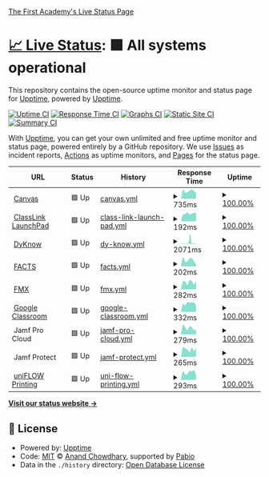 [The First Academy's Live Status Page](https://status.thefirstacademy.org/)

# [📈 Live Status](<[https://upptime.github.io/upptime](https://status.thefirstacademy.org/)>): <!--live status--> **🟩 All systems operational**

This repository contains the open-source uptime monitor and status page for [Upptime](https://upptime.js.org), powered by [Upptime](https://github.com/upptime/upptime).

[![Uptime CI](https://github.com/KeitheMyers/tfaUptime/workflows/Uptime%20CI/badge.svg)](https://github.com/KeitheMyers/tfaUptime/actions?query=workflow%3A%22Uptime+CI%22)
[![Response Time CI](https://github.com/KeitheMyers/tfaUptime/workflows/Response%20Time%20CI/badge.svg)](https://github.com/KeitheMyers/tfaUptime/actions?query=workflow%3A%22Response+Time+CI%22)
[![Graphs CI](https://github.com/KeitheMyers/tfaUptime/workflows/Graphs%20CI/badge.svg)](https://github.com/KeitheMyers/tfaUptime/actions?query=workflow%3A%22Graphs+CI%22)
[![Static Site CI](https://github.com/KeitheMyers/tfaUptime/workflows/Static%20Site%20CI/badge.svg)](https://github.com/KeitheMyers/tfaUptime/actions?query=workflow%3A%22Static+Site+CI%22)
[![Summary CI](https://github.com/KeitheMyers/tfaUptime/workflows/Summary%20CI/badge.svg)](https://github.com/KeitheMyers/tfaUptime/actions?query=workflow%3A%22Summary+CI%22)

With [Upptime](https://upptime.js.org), you can get your own unlimited and free uptime monitor and status page, powered entirely by a GitHub repository. We use [Issues](https://github.com/upptime/upptime/issues) as incident reports, [Actions](https://github.com/KeitheMyers/tfaUptime/actions) as uptime monitors, and [Pages](https://upptime.github.io/upptime) for the status page.

<!--start: status pages-->
<!-- This summary is generated by Upptime (https://github.com/upptime/upptime) -->
<!-- Do not edit this manually, your changes will be overwritten -->
<!-- prettier-ignore -->
| URL | Status | History | Response Time | Uptime |
| --- | ------ | ------- | ------------- | ------ |
| <img alt="" src="https://icons.duckduckgo.com/ip3/thefirstacademy.instructure.com.ico" height="13"> [Canvas](https://thefirstacademy.instructure.com/) | 🟩 Up | [canvas.yml](https://github.com/i-TechSupport-orlando/tfaUptime/commits/HEAD/history/canvas.yml) | <details><summary><img alt="Response time graph" src="./graphs/canvas/response-time-week.png" height="20"> 735ms</summary><br><a href="https://status.thefirstacademy.org/history/canvas"><img alt="Response time 824" src="https://img.shields.io/endpoint?url=https%3A%2F%2Fraw.githubusercontent.com%2Fi-TechSupport-orlando%2FtfaUptime%2FHEAD%2Fapi%2Fcanvas%2Fresponse-time.json"></a><br><a href="https://status.thefirstacademy.org/history/canvas"><img alt="24-hour response time 533" src="https://img.shields.io/endpoint?url=https%3A%2F%2Fraw.githubusercontent.com%2Fi-TechSupport-orlando%2FtfaUptime%2FHEAD%2Fapi%2Fcanvas%2Fresponse-time-day.json"></a><br><a href="https://status.thefirstacademy.org/history/canvas"><img alt="7-day response time 735" src="https://img.shields.io/endpoint?url=https%3A%2F%2Fraw.githubusercontent.com%2Fi-TechSupport-orlando%2FtfaUptime%2FHEAD%2Fapi%2Fcanvas%2Fresponse-time-week.json"></a><br><a href="https://status.thefirstacademy.org/history/canvas"><img alt="30-day response time 724" src="https://img.shields.io/endpoint?url=https%3A%2F%2Fraw.githubusercontent.com%2Fi-TechSupport-orlando%2FtfaUptime%2FHEAD%2Fapi%2Fcanvas%2Fresponse-time-month.json"></a><br><a href="https://status.thefirstacademy.org/history/canvas"><img alt="1-year response time 876" src="https://img.shields.io/endpoint?url=https%3A%2F%2Fraw.githubusercontent.com%2Fi-TechSupport-orlando%2FtfaUptime%2FHEAD%2Fapi%2Fcanvas%2Fresponse-time-year.json"></a></details> | <details><summary><a href="https://status.thefirstacademy.org/history/canvas">100.00%</a></summary><a href="https://status.thefirstacademy.org/history/canvas"><img alt="All-time uptime 99.97%" src="https://img.shields.io/endpoint?url=https%3A%2F%2Fraw.githubusercontent.com%2Fi-TechSupport-orlando%2FtfaUptime%2FHEAD%2Fapi%2Fcanvas%2Fuptime.json"></a><br><a href="https://status.thefirstacademy.org/history/canvas"><img alt="24-hour uptime 100.00%" src="https://img.shields.io/endpoint?url=https%3A%2F%2Fraw.githubusercontent.com%2Fi-TechSupport-orlando%2FtfaUptime%2FHEAD%2Fapi%2Fcanvas%2Fuptime-day.json"></a><br><a href="https://status.thefirstacademy.org/history/canvas"><img alt="7-day uptime 100.00%" src="https://img.shields.io/endpoint?url=https%3A%2F%2Fraw.githubusercontent.com%2Fi-TechSupport-orlando%2FtfaUptime%2FHEAD%2Fapi%2Fcanvas%2Fuptime-week.json"></a><br><a href="https://status.thefirstacademy.org/history/canvas"><img alt="30-day uptime 100.00%" src="https://img.shields.io/endpoint?url=https%3A%2F%2Fraw.githubusercontent.com%2Fi-TechSupport-orlando%2FtfaUptime%2FHEAD%2Fapi%2Fcanvas%2Fuptime-month.json"></a><br><a href="https://status.thefirstacademy.org/history/canvas"><img alt="1-year uptime 99.96%" src="https://img.shields.io/endpoint?url=https%3A%2F%2Fraw.githubusercontent.com%2Fi-TechSupport-orlando%2FtfaUptime%2FHEAD%2Fapi%2Fcanvas%2Fuptime-year.json"></a></details>
| <img alt="" src="https://icons.duckduckgo.com/ip3/launchpad.classlink.com.ico" height="13"> [ClassLink LaunchPad](https://launchpad.classlink.com/thefirstacademy) | 🟩 Up | [class-link-launch-pad.yml](https://github.com/i-TechSupport-orlando/tfaUptime/commits/HEAD/history/class-link-launch-pad.yml) | <details><summary><img alt="Response time graph" src="./graphs/class-link-launch-pad/response-time-week.png" height="20"> 192ms</summary><br><a href="https://status.thefirstacademy.org/history/class-link-launch-pad"><img alt="Response time 179" src="https://img.shields.io/endpoint?url=https%3A%2F%2Fraw.githubusercontent.com%2Fi-TechSupport-orlando%2FtfaUptime%2FHEAD%2Fapi%2Fclass-link-launch-pad%2Fresponse-time.json"></a><br><a href="https://status.thefirstacademy.org/history/class-link-launch-pad"><img alt="24-hour response time 217" src="https://img.shields.io/endpoint?url=https%3A%2F%2Fraw.githubusercontent.com%2Fi-TechSupport-orlando%2FtfaUptime%2FHEAD%2Fapi%2Fclass-link-launch-pad%2Fresponse-time-day.json"></a><br><a href="https://status.thefirstacademy.org/history/class-link-launch-pad"><img alt="7-day response time 192" src="https://img.shields.io/endpoint?url=https%3A%2F%2Fraw.githubusercontent.com%2Fi-TechSupport-orlando%2FtfaUptime%2FHEAD%2Fapi%2Fclass-link-launch-pad%2Fresponse-time-week.json"></a><br><a href="https://status.thefirstacademy.org/history/class-link-launch-pad"><img alt="30-day response time 199" src="https://img.shields.io/endpoint?url=https%3A%2F%2Fraw.githubusercontent.com%2Fi-TechSupport-orlando%2FtfaUptime%2FHEAD%2Fapi%2Fclass-link-launch-pad%2Fresponse-time-month.json"></a><br><a href="https://status.thefirstacademy.org/history/class-link-launch-pad"><img alt="1-year response time 178" src="https://img.shields.io/endpoint?url=https%3A%2F%2Fraw.githubusercontent.com%2Fi-TechSupport-orlando%2FtfaUptime%2FHEAD%2Fapi%2Fclass-link-launch-pad%2Fresponse-time-year.json"></a></details> | <details><summary><a href="https://status.thefirstacademy.org/history/class-link-launch-pad">100.00%</a></summary><a href="https://status.thefirstacademy.org/history/class-link-launch-pad"><img alt="All-time uptime 99.79%" src="https://img.shields.io/endpoint?url=https%3A%2F%2Fraw.githubusercontent.com%2Fi-TechSupport-orlando%2FtfaUptime%2FHEAD%2Fapi%2Fclass-link-launch-pad%2Fuptime.json"></a><br><a href="https://status.thefirstacademy.org/history/class-link-launch-pad"><img alt="24-hour uptime 100.00%" src="https://img.shields.io/endpoint?url=https%3A%2F%2Fraw.githubusercontent.com%2Fi-TechSupport-orlando%2FtfaUptime%2FHEAD%2Fapi%2Fclass-link-launch-pad%2Fuptime-day.json"></a><br><a href="https://status.thefirstacademy.org/history/class-link-launch-pad"><img alt="7-day uptime 100.00%" src="https://img.shields.io/endpoint?url=https%3A%2F%2Fraw.githubusercontent.com%2Fi-TechSupport-orlando%2FtfaUptime%2FHEAD%2Fapi%2Fclass-link-launch-pad%2Fuptime-week.json"></a><br><a href="https://status.thefirstacademy.org/history/class-link-launch-pad"><img alt="30-day uptime 99.89%" src="https://img.shields.io/endpoint?url=https%3A%2F%2Fraw.githubusercontent.com%2Fi-TechSupport-orlando%2FtfaUptime%2FHEAD%2Fapi%2Fclass-link-launch-pad%2Fuptime-month.json"></a><br><a href="https://status.thefirstacademy.org/history/class-link-launch-pad"><img alt="1-year uptime 99.67%" src="https://img.shields.io/endpoint?url=https%3A%2F%2Fraw.githubusercontent.com%2Fi-TechSupport-orlando%2FtfaUptime%2FHEAD%2Fapi%2Fclass-link-launch-pad%2Fuptime-year.json"></a></details>
| <img alt="" src="https://icons.duckduckgo.com/ip3/dyknow.me.ico" height="13"> [DyKnow](https://dyknow.me/tfa) | 🟩 Up | [dy-know.yml](https://github.com/i-TechSupport-orlando/tfaUptime/commits/HEAD/history/dy-know.yml) | <details><summary><img alt="Response time graph" src="./graphs/dy-know/response-time-week.png" height="20"> 2071ms</summary><br><a href="https://status.thefirstacademy.org/history/dy-know"><img alt="Response time 828" src="https://img.shields.io/endpoint?url=https%3A%2F%2Fraw.githubusercontent.com%2Fi-TechSupport-orlando%2FtfaUptime%2FHEAD%2Fapi%2Fdy-know%2Fresponse-time.json"></a><br><a href="https://status.thefirstacademy.org/history/dy-know"><img alt="24-hour response time 377" src="https://img.shields.io/endpoint?url=https%3A%2F%2Fraw.githubusercontent.com%2Fi-TechSupport-orlando%2FtfaUptime%2FHEAD%2Fapi%2Fdy-know%2Fresponse-time-day.json"></a><br><a href="https://status.thefirstacademy.org/history/dy-know"><img alt="7-day response time 2071" src="https://img.shields.io/endpoint?url=https%3A%2F%2Fraw.githubusercontent.com%2Fi-TechSupport-orlando%2FtfaUptime%2FHEAD%2Fapi%2Fdy-know%2Fresponse-time-week.json"></a><br><a href="https://status.thefirstacademy.org/history/dy-know"><img alt="30-day response time 993" src="https://img.shields.io/endpoint?url=https%3A%2F%2Fraw.githubusercontent.com%2Fi-TechSupport-orlando%2FtfaUptime%2FHEAD%2Fapi%2Fdy-know%2Fresponse-time-month.json"></a><br><a href="https://status.thefirstacademy.org/history/dy-know"><img alt="1-year response time 744" src="https://img.shields.io/endpoint?url=https%3A%2F%2Fraw.githubusercontent.com%2Fi-TechSupport-orlando%2FtfaUptime%2FHEAD%2Fapi%2Fdy-know%2Fresponse-time-year.json"></a></details> | <details><summary><a href="https://status.thefirstacademy.org/history/dy-know">100.00%</a></summary><a href="https://status.thefirstacademy.org/history/dy-know"><img alt="All-time uptime 99.96%" src="https://img.shields.io/endpoint?url=https%3A%2F%2Fraw.githubusercontent.com%2Fi-TechSupport-orlando%2FtfaUptime%2FHEAD%2Fapi%2Fdy-know%2Fuptime.json"></a><br><a href="https://status.thefirstacademy.org/history/dy-know"><img alt="24-hour uptime 100.00%" src="https://img.shields.io/endpoint?url=https%3A%2F%2Fraw.githubusercontent.com%2Fi-TechSupport-orlando%2FtfaUptime%2FHEAD%2Fapi%2Fdy-know%2Fuptime-day.json"></a><br><a href="https://status.thefirstacademy.org/history/dy-know"><img alt="7-day uptime 100.00%" src="https://img.shields.io/endpoint?url=https%3A%2F%2Fraw.githubusercontent.com%2Fi-TechSupport-orlando%2FtfaUptime%2FHEAD%2Fapi%2Fdy-know%2Fuptime-week.json"></a><br><a href="https://status.thefirstacademy.org/history/dy-know"><img alt="30-day uptime 100.00%" src="https://img.shields.io/endpoint?url=https%3A%2F%2Fraw.githubusercontent.com%2Fi-TechSupport-orlando%2FtfaUptime%2FHEAD%2Fapi%2Fdy-know%2Fuptime-month.json"></a><br><a href="https://status.thefirstacademy.org/history/dy-know"><img alt="1-year uptime 99.95%" src="https://img.shields.io/endpoint?url=https%3A%2F%2Fraw.githubusercontent.com%2Fi-TechSupport-orlando%2FtfaUptime%2FHEAD%2Fapi%2Fdy-know%2Fuptime-year.json"></a></details>
| <img alt="" src="https://icons.duckduckgo.com/ip3/renweb1.renweb.com.ico" height="13"> [FACTS](https://renweb1.renweb.com/renweb1/#/Home) | 🟩 Up | [facts.yml](https://github.com/i-TechSupport-orlando/tfaUptime/commits/HEAD/history/facts.yml) | <details><summary><img alt="Response time graph" src="./graphs/facts/response-time-week.png" height="20"> 202ms</summary><br><a href="https://status.thefirstacademy.org/history/facts"><img alt="Response time 172" src="https://img.shields.io/endpoint?url=https%3A%2F%2Fraw.githubusercontent.com%2Fi-TechSupport-orlando%2FtfaUptime%2FHEAD%2Fapi%2Ffacts%2Fresponse-time.json"></a><br><a href="https://status.thefirstacademy.org/history/facts"><img alt="24-hour response time 61" src="https://img.shields.io/endpoint?url=https%3A%2F%2Fraw.githubusercontent.com%2Fi-TechSupport-orlando%2FtfaUptime%2FHEAD%2Fapi%2Ffacts%2Fresponse-time-day.json"></a><br><a href="https://status.thefirstacademy.org/history/facts"><img alt="7-day response time 202" src="https://img.shields.io/endpoint?url=https%3A%2F%2Fraw.githubusercontent.com%2Fi-TechSupport-orlando%2FtfaUptime%2FHEAD%2Fapi%2Ffacts%2Fresponse-time-week.json"></a><br><a href="https://status.thefirstacademy.org/history/facts"><img alt="30-day response time 177" src="https://img.shields.io/endpoint?url=https%3A%2F%2Fraw.githubusercontent.com%2Fi-TechSupport-orlando%2FtfaUptime%2FHEAD%2Fapi%2Ffacts%2Fresponse-time-month.json"></a><br><a href="https://status.thefirstacademy.org/history/facts"><img alt="1-year response time 172" src="https://img.shields.io/endpoint?url=https%3A%2F%2Fraw.githubusercontent.com%2Fi-TechSupport-orlando%2FtfaUptime%2FHEAD%2Fapi%2Ffacts%2Fresponse-time-year.json"></a></details> | <details><summary><a href="https://status.thefirstacademy.org/history/facts">100.00%</a></summary><a href="https://status.thefirstacademy.org/history/facts"><img alt="All-time uptime 99.98%" src="https://img.shields.io/endpoint?url=https%3A%2F%2Fraw.githubusercontent.com%2Fi-TechSupport-orlando%2FtfaUptime%2FHEAD%2Fapi%2Ffacts%2Fuptime.json"></a><br><a href="https://status.thefirstacademy.org/history/facts"><img alt="24-hour uptime 100.00%" src="https://img.shields.io/endpoint?url=https%3A%2F%2Fraw.githubusercontent.com%2Fi-TechSupport-orlando%2FtfaUptime%2FHEAD%2Fapi%2Ffacts%2Fuptime-day.json"></a><br><a href="https://status.thefirstacademy.org/history/facts"><img alt="7-day uptime 100.00%" src="https://img.shields.io/endpoint?url=https%3A%2F%2Fraw.githubusercontent.com%2Fi-TechSupport-orlando%2FtfaUptime%2FHEAD%2Fapi%2Ffacts%2Fuptime-week.json"></a><br><a href="https://status.thefirstacademy.org/history/facts"><img alt="30-day uptime 100.00%" src="https://img.shields.io/endpoint?url=https%3A%2F%2Fraw.githubusercontent.com%2Fi-TechSupport-orlando%2FtfaUptime%2FHEAD%2Fapi%2Ffacts%2Fuptime-month.json"></a><br><a href="https://status.thefirstacademy.org/history/facts"><img alt="1-year uptime 100.00%" src="https://img.shields.io/endpoint?url=https%3A%2F%2Fraw.githubusercontent.com%2Fi-TechSupport-orlando%2FtfaUptime%2FHEAD%2Fapi%2Ffacts%2Fuptime-year.json"></a></details>
| <img alt="" src="https://icons.duckduckgo.com/ip3/tfa.gofmx.com.ico" height="13"> [FMX](https://tfa.gofmx.com/login) | 🟩 Up | [fmx.yml](https://github.com/i-TechSupport-orlando/tfaUptime/commits/HEAD/history/fmx.yml) | <details><summary><img alt="Response time graph" src="./graphs/fmx/response-time-week.png" height="20"> 282ms</summary><br><a href="https://status.thefirstacademy.org/history/fmx"><img alt="Response time 528" src="https://img.shields.io/endpoint?url=https%3A%2F%2Fraw.githubusercontent.com%2Fi-TechSupport-orlando%2FtfaUptime%2FHEAD%2Fapi%2Ffmx%2Fresponse-time.json"></a><br><a href="https://status.thefirstacademy.org/history/fmx"><img alt="24-hour response time 334" src="https://img.shields.io/endpoint?url=https%3A%2F%2Fraw.githubusercontent.com%2Fi-TechSupport-orlando%2FtfaUptime%2FHEAD%2Fapi%2Ffmx%2Fresponse-time-day.json"></a><br><a href="https://status.thefirstacademy.org/history/fmx"><img alt="7-day response time 282" src="https://img.shields.io/endpoint?url=https%3A%2F%2Fraw.githubusercontent.com%2Fi-TechSupport-orlando%2FtfaUptime%2FHEAD%2Fapi%2Ffmx%2Fresponse-time-week.json"></a><br><a href="https://status.thefirstacademy.org/history/fmx"><img alt="30-day response time 306" src="https://img.shields.io/endpoint?url=https%3A%2F%2Fraw.githubusercontent.com%2Fi-TechSupport-orlando%2FtfaUptime%2FHEAD%2Fapi%2Ffmx%2Fresponse-time-month.json"></a><br><a href="https://status.thefirstacademy.org/history/fmx"><img alt="1-year response time 492" src="https://img.shields.io/endpoint?url=https%3A%2F%2Fraw.githubusercontent.com%2Fi-TechSupport-orlando%2FtfaUptime%2FHEAD%2Fapi%2Ffmx%2Fresponse-time-year.json"></a></details> | <details><summary><a href="https://status.thefirstacademy.org/history/fmx">100.00%</a></summary><a href="https://status.thefirstacademy.org/history/fmx"><img alt="All-time uptime 99.93%" src="https://img.shields.io/endpoint?url=https%3A%2F%2Fraw.githubusercontent.com%2Fi-TechSupport-orlando%2FtfaUptime%2FHEAD%2Fapi%2Ffmx%2Fuptime.json"></a><br><a href="https://status.thefirstacademy.org/history/fmx"><img alt="24-hour uptime 100.00%" src="https://img.shields.io/endpoint?url=https%3A%2F%2Fraw.githubusercontent.com%2Fi-TechSupport-orlando%2FtfaUptime%2FHEAD%2Fapi%2Ffmx%2Fuptime-day.json"></a><br><a href="https://status.thefirstacademy.org/history/fmx"><img alt="7-day uptime 100.00%" src="https://img.shields.io/endpoint?url=https%3A%2F%2Fraw.githubusercontent.com%2Fi-TechSupport-orlando%2FtfaUptime%2FHEAD%2Fapi%2Ffmx%2Fuptime-week.json"></a><br><a href="https://status.thefirstacademy.org/history/fmx"><img alt="30-day uptime 100.00%" src="https://img.shields.io/endpoint?url=https%3A%2F%2Fraw.githubusercontent.com%2Fi-TechSupport-orlando%2FtfaUptime%2FHEAD%2Fapi%2Ffmx%2Fuptime-month.json"></a><br><a href="https://status.thefirstacademy.org/history/fmx"><img alt="1-year uptime 99.94%" src="https://img.shields.io/endpoint?url=https%3A%2F%2Fraw.githubusercontent.com%2Fi-TechSupport-orlando%2FtfaUptime%2FHEAD%2Fapi%2Ffmx%2Fuptime-year.json"></a></details>
| <img alt="" src="https://icons.duckduckgo.com/ip3/classroom.google.com.ico" height="13"> [Google Classroom](https://classroom.google.com) | 🟩 Up | [google-classroom.yml](https://github.com/i-TechSupport-orlando/tfaUptime/commits/HEAD/history/google-classroom.yml) | <details><summary><img alt="Response time graph" src="./graphs/google-classroom/response-time-week.png" height="20"> 332ms</summary><br><a href="https://status.thefirstacademy.org/history/google-classroom"><img alt="Response time 733" src="https://img.shields.io/endpoint?url=https%3A%2F%2Fraw.githubusercontent.com%2Fi-TechSupport-orlando%2FtfaUptime%2FHEAD%2Fapi%2Fgoogle-classroom%2Fresponse-time.json"></a><br><a href="https://status.thefirstacademy.org/history/google-classroom"><img alt="24-hour response time 257" src="https://img.shields.io/endpoint?url=https%3A%2F%2Fraw.githubusercontent.com%2Fi-TechSupport-orlando%2FtfaUptime%2FHEAD%2Fapi%2Fgoogle-classroom%2Fresponse-time-day.json"></a><br><a href="https://status.thefirstacademy.org/history/google-classroom"><img alt="7-day response time 332" src="https://img.shields.io/endpoint?url=https%3A%2F%2Fraw.githubusercontent.com%2Fi-TechSupport-orlando%2FtfaUptime%2FHEAD%2Fapi%2Fgoogle-classroom%2Fresponse-time-week.json"></a><br><a href="https://status.thefirstacademy.org/history/google-classroom"><img alt="30-day response time 390" src="https://img.shields.io/endpoint?url=https%3A%2F%2Fraw.githubusercontent.com%2Fi-TechSupport-orlando%2FtfaUptime%2FHEAD%2Fapi%2Fgoogle-classroom%2Fresponse-time-month.json"></a><br><a href="https://status.thefirstacademy.org/history/google-classroom"><img alt="1-year response time 828" src="https://img.shields.io/endpoint?url=https%3A%2F%2Fraw.githubusercontent.com%2Fi-TechSupport-orlando%2FtfaUptime%2FHEAD%2Fapi%2Fgoogle-classroom%2Fresponse-time-year.json"></a></details> | <details><summary><a href="https://status.thefirstacademy.org/history/google-classroom">100.00%</a></summary><a href="https://status.thefirstacademy.org/history/google-classroom"><img alt="All-time uptime 100.00%" src="https://img.shields.io/endpoint?url=https%3A%2F%2Fraw.githubusercontent.com%2Fi-TechSupport-orlando%2FtfaUptime%2FHEAD%2Fapi%2Fgoogle-classroom%2Fuptime.json"></a><br><a href="https://status.thefirstacademy.org/history/google-classroom"><img alt="24-hour uptime 100.00%" src="https://img.shields.io/endpoint?url=https%3A%2F%2Fraw.githubusercontent.com%2Fi-TechSupport-orlando%2FtfaUptime%2FHEAD%2Fapi%2Fgoogle-classroom%2Fuptime-day.json"></a><br><a href="https://status.thefirstacademy.org/history/google-classroom"><img alt="7-day uptime 100.00%" src="https://img.shields.io/endpoint?url=https%3A%2F%2Fraw.githubusercontent.com%2Fi-TechSupport-orlando%2FtfaUptime%2FHEAD%2Fapi%2Fgoogle-classroom%2Fuptime-week.json"></a><br><a href="https://status.thefirstacademy.org/history/google-classroom"><img alt="30-day uptime 100.00%" src="https://img.shields.io/endpoint?url=https%3A%2F%2Fraw.githubusercontent.com%2Fi-TechSupport-orlando%2FtfaUptime%2FHEAD%2Fapi%2Fgoogle-classroom%2Fuptime-month.json"></a><br><a href="https://status.thefirstacademy.org/history/google-classroom"><img alt="1-year uptime 99.99%" src="https://img.shields.io/endpoint?url=https%3A%2F%2Fraw.githubusercontent.com%2Fi-TechSupport-orlando%2FtfaUptime%2FHEAD%2Fapi%2Fgoogle-classroom%2Fuptime-year.json"></a></details>
| <img alt="" src="https://icons.duckduckgo.com/ip3/null.ico" height="13"> Jamf Pro Cloud | 🟩 Up | [jamf-pro-cloud.yml](https://github.com/i-TechSupport-orlando/tfaUptime/commits/HEAD/history/jamf-pro-cloud.yml) | <details><summary><img alt="Response time graph" src="./graphs/jamf-pro-cloud/response-time-week.png" height="20"> 279ms</summary><br><a href="https://status.thefirstacademy.org/history/jamf-pro-cloud"><img alt="Response time 354" src="https://img.shields.io/endpoint?url=https%3A%2F%2Fraw.githubusercontent.com%2Fi-TechSupport-orlando%2FtfaUptime%2FHEAD%2Fapi%2Fjamf-pro-cloud%2Fresponse-time.json"></a><br><a href="https://status.thefirstacademy.org/history/jamf-pro-cloud"><img alt="24-hour response time 208" src="https://img.shields.io/endpoint?url=https%3A%2F%2Fraw.githubusercontent.com%2Fi-TechSupport-orlando%2FtfaUptime%2FHEAD%2Fapi%2Fjamf-pro-cloud%2Fresponse-time-day.json"></a><br><a href="https://status.thefirstacademy.org/history/jamf-pro-cloud"><img alt="7-day response time 279" src="https://img.shields.io/endpoint?url=https%3A%2F%2Fraw.githubusercontent.com%2Fi-TechSupport-orlando%2FtfaUptime%2FHEAD%2Fapi%2Fjamf-pro-cloud%2Fresponse-time-week.json"></a><br><a href="https://status.thefirstacademy.org/history/jamf-pro-cloud"><img alt="30-day response time 293" src="https://img.shields.io/endpoint?url=https%3A%2F%2Fraw.githubusercontent.com%2Fi-TechSupport-orlando%2FtfaUptime%2FHEAD%2Fapi%2Fjamf-pro-cloud%2Fresponse-time-month.json"></a><br><a href="https://status.thefirstacademy.org/history/jamf-pro-cloud"><img alt="1-year response time 354" src="https://img.shields.io/endpoint?url=https%3A%2F%2Fraw.githubusercontent.com%2Fi-TechSupport-orlando%2FtfaUptime%2FHEAD%2Fapi%2Fjamf-pro-cloud%2Fresponse-time-year.json"></a></details> | <details><summary><a href="https://status.thefirstacademy.org/history/jamf-pro-cloud">100.00%</a></summary><a href="https://status.thefirstacademy.org/history/jamf-pro-cloud"><img alt="All-time uptime 99.98%" src="https://img.shields.io/endpoint?url=https%3A%2F%2Fraw.githubusercontent.com%2Fi-TechSupport-orlando%2FtfaUptime%2FHEAD%2Fapi%2Fjamf-pro-cloud%2Fuptime.json"></a><br><a href="https://status.thefirstacademy.org/history/jamf-pro-cloud"><img alt="24-hour uptime 100.00%" src="https://img.shields.io/endpoint?url=https%3A%2F%2Fraw.githubusercontent.com%2Fi-TechSupport-orlando%2FtfaUptime%2FHEAD%2Fapi%2Fjamf-pro-cloud%2Fuptime-day.json"></a><br><a href="https://status.thefirstacademy.org/history/jamf-pro-cloud"><img alt="7-day uptime 100.00%" src="https://img.shields.io/endpoint?url=https%3A%2F%2Fraw.githubusercontent.com%2Fi-TechSupport-orlando%2FtfaUptime%2FHEAD%2Fapi%2Fjamf-pro-cloud%2Fuptime-week.json"></a><br><a href="https://status.thefirstacademy.org/history/jamf-pro-cloud"><img alt="30-day uptime 100.00%" src="https://img.shields.io/endpoint?url=https%3A%2F%2Fraw.githubusercontent.com%2Fi-TechSupport-orlando%2FtfaUptime%2FHEAD%2Fapi%2Fjamf-pro-cloud%2Fuptime-month.json"></a><br><a href="https://status.thefirstacademy.org/history/jamf-pro-cloud"><img alt="1-year uptime 99.98%" src="https://img.shields.io/endpoint?url=https%3A%2F%2Fraw.githubusercontent.com%2Fi-TechSupport-orlando%2FtfaUptime%2FHEAD%2Fapi%2Fjamf-pro-cloud%2Fuptime-year.json"></a></details>
| <img alt="" src="https://icons.duckduckgo.com/ip3/null.ico" height="13"> Jamf Protect | 🟩 Up | [jamf-protect.yml](https://github.com/i-TechSupport-orlando/tfaUptime/commits/HEAD/history/jamf-protect.yml) | <details><summary><img alt="Response time graph" src="./graphs/jamf-protect/response-time-week.png" height="20"> 265ms</summary><br><a href="https://status.thefirstacademy.org/history/jamf-protect"><img alt="Response time 317" src="https://img.shields.io/endpoint?url=https%3A%2F%2Fraw.githubusercontent.com%2Fi-TechSupport-orlando%2FtfaUptime%2FHEAD%2Fapi%2Fjamf-protect%2Fresponse-time.json"></a><br><a href="https://status.thefirstacademy.org/history/jamf-protect"><img alt="24-hour response time 317" src="https://img.shields.io/endpoint?url=https%3A%2F%2Fraw.githubusercontent.com%2Fi-TechSupport-orlando%2FtfaUptime%2FHEAD%2Fapi%2Fjamf-protect%2Fresponse-time-day.json"></a><br><a href="https://status.thefirstacademy.org/history/jamf-protect"><img alt="7-day response time 265" src="https://img.shields.io/endpoint?url=https%3A%2F%2Fraw.githubusercontent.com%2Fi-TechSupport-orlando%2FtfaUptime%2FHEAD%2Fapi%2Fjamf-protect%2Fresponse-time-week.json"></a><br><a href="https://status.thefirstacademy.org/history/jamf-protect"><img alt="30-day response time 330" src="https://img.shields.io/endpoint?url=https%3A%2F%2Fraw.githubusercontent.com%2Fi-TechSupport-orlando%2FtfaUptime%2FHEAD%2Fapi%2Fjamf-protect%2Fresponse-time-month.json"></a><br><a href="https://status.thefirstacademy.org/history/jamf-protect"><img alt="1-year response time 295" src="https://img.shields.io/endpoint?url=https%3A%2F%2Fraw.githubusercontent.com%2Fi-TechSupport-orlando%2FtfaUptime%2FHEAD%2Fapi%2Fjamf-protect%2Fresponse-time-year.json"></a></details> | <details><summary><a href="https://status.thefirstacademy.org/history/jamf-protect">100.00%</a></summary><a href="https://status.thefirstacademy.org/history/jamf-protect"><img alt="All-time uptime 100.00%" src="https://img.shields.io/endpoint?url=https%3A%2F%2Fraw.githubusercontent.com%2Fi-TechSupport-orlando%2FtfaUptime%2FHEAD%2Fapi%2Fjamf-protect%2Fuptime.json"></a><br><a href="https://status.thefirstacademy.org/history/jamf-protect"><img alt="24-hour uptime 100.00%" src="https://img.shields.io/endpoint?url=https%3A%2F%2Fraw.githubusercontent.com%2Fi-TechSupport-orlando%2FtfaUptime%2FHEAD%2Fapi%2Fjamf-protect%2Fuptime-day.json"></a><br><a href="https://status.thefirstacademy.org/history/jamf-protect"><img alt="7-day uptime 100.00%" src="https://img.shields.io/endpoint?url=https%3A%2F%2Fraw.githubusercontent.com%2Fi-TechSupport-orlando%2FtfaUptime%2FHEAD%2Fapi%2Fjamf-protect%2Fuptime-week.json"></a><br><a href="https://status.thefirstacademy.org/history/jamf-protect"><img alt="30-day uptime 100.00%" src="https://img.shields.io/endpoint?url=https%3A%2F%2Fraw.githubusercontent.com%2Fi-TechSupport-orlando%2FtfaUptime%2FHEAD%2Fapi%2Fjamf-protect%2Fuptime-month.json"></a><br><a href="https://status.thefirstacademy.org/history/jamf-protect"><img alt="1-year uptime 100.00%" src="https://img.shields.io/endpoint?url=https%3A%2F%2Fraw.githubusercontent.com%2Fi-TechSupport-orlando%2FtfaUptime%2FHEAD%2Fapi%2Fjamf-protect%2Fuptime-year.json"></a></details>
| <img alt="" src="https://icons.duckduckgo.com/ip3/status.uniflowonline.com.ico" height="13"> [uniFLOW Printing](https://status.uniflowonline.com/) | 🟩 Up | [uni-flow-printing.yml](https://github.com/i-TechSupport-orlando/tfaUptime/commits/HEAD/history/uni-flow-printing.yml) | <details><summary><img alt="Response time graph" src="./graphs/uni-flow-printing/response-time-week.png" height="20"> 293ms</summary><br><a href="https://status.thefirstacademy.org/history/uni-flow-printing"><img alt="Response time 283" src="https://img.shields.io/endpoint?url=https%3A%2F%2Fraw.githubusercontent.com%2Fi-TechSupport-orlando%2FtfaUptime%2FHEAD%2Fapi%2Funi-flow-printing%2Fresponse-time.json"></a><br><a href="https://status.thefirstacademy.org/history/uni-flow-printing"><img alt="24-hour response time 195" src="https://img.shields.io/endpoint?url=https%3A%2F%2Fraw.githubusercontent.com%2Fi-TechSupport-orlando%2FtfaUptime%2FHEAD%2Fapi%2Funi-flow-printing%2Fresponse-time-day.json"></a><br><a href="https://status.thefirstacademy.org/history/uni-flow-printing"><img alt="7-day response time 293" src="https://img.shields.io/endpoint?url=https%3A%2F%2Fraw.githubusercontent.com%2Fi-TechSupport-orlando%2FtfaUptime%2FHEAD%2Fapi%2Funi-flow-printing%2Fresponse-time-week.json"></a><br><a href="https://status.thefirstacademy.org/history/uni-flow-printing"><img alt="30-day response time 278" src="https://img.shields.io/endpoint?url=https%3A%2F%2Fraw.githubusercontent.com%2Fi-TechSupport-orlando%2FtfaUptime%2FHEAD%2Fapi%2Funi-flow-printing%2Fresponse-time-month.json"></a><br><a href="https://status.thefirstacademy.org/history/uni-flow-printing"><img alt="1-year response time 282" src="https://img.shields.io/endpoint?url=https%3A%2F%2Fraw.githubusercontent.com%2Fi-TechSupport-orlando%2FtfaUptime%2FHEAD%2Fapi%2Funi-flow-printing%2Fresponse-time-year.json"></a></details> | <details><summary><a href="https://status.thefirstacademy.org/history/uni-flow-printing">100.00%</a></summary><a href="https://status.thefirstacademy.org/history/uni-flow-printing"><img alt="All-time uptime 100.00%" src="https://img.shields.io/endpoint?url=https%3A%2F%2Fraw.githubusercontent.com%2Fi-TechSupport-orlando%2FtfaUptime%2FHEAD%2Fapi%2Funi-flow-printing%2Fuptime.json"></a><br><a href="https://status.thefirstacademy.org/history/uni-flow-printing"><img alt="24-hour uptime 100.00%" src="https://img.shields.io/endpoint?url=https%3A%2F%2Fraw.githubusercontent.com%2Fi-TechSupport-orlando%2FtfaUptime%2FHEAD%2Fapi%2Funi-flow-printing%2Fuptime-day.json"></a><br><a href="https://status.thefirstacademy.org/history/uni-flow-printing"><img alt="7-day uptime 100.00%" src="https://img.shields.io/endpoint?url=https%3A%2F%2Fraw.githubusercontent.com%2Fi-TechSupport-orlando%2FtfaUptime%2FHEAD%2Fapi%2Funi-flow-printing%2Fuptime-week.json"></a><br><a href="https://status.thefirstacademy.org/history/uni-flow-printing"><img alt="30-day uptime 100.00%" src="https://img.shields.io/endpoint?url=https%3A%2F%2Fraw.githubusercontent.com%2Fi-TechSupport-orlando%2FtfaUptime%2FHEAD%2Fapi%2Funi-flow-printing%2Fuptime-month.json"></a><br><a href="https://status.thefirstacademy.org/history/uni-flow-printing"><img alt="1-year uptime 100.00%" src="https://img.shields.io/endpoint?url=https%3A%2F%2Fraw.githubusercontent.com%2Fi-TechSupport-orlando%2FtfaUptime%2FHEAD%2Fapi%2Funi-flow-printing%2Fuptime-year.json"></a></details>

<!--end: status pages-->

[**Visit our status website →**](https://upptime.github.io/upptime)

## 📄 License

- Powered by: [Upptime](https://github.com/upptime/upptime)
- Code: [MIT](./LICENSE) © [Anand Chowdhary](https://anandchowdhary.com), supported by [Pabio](https://pabio.com)
- Data in the `./history` directory: [Open Database License](https://opendatacommons.org/licenses/odbl/1-0/)
